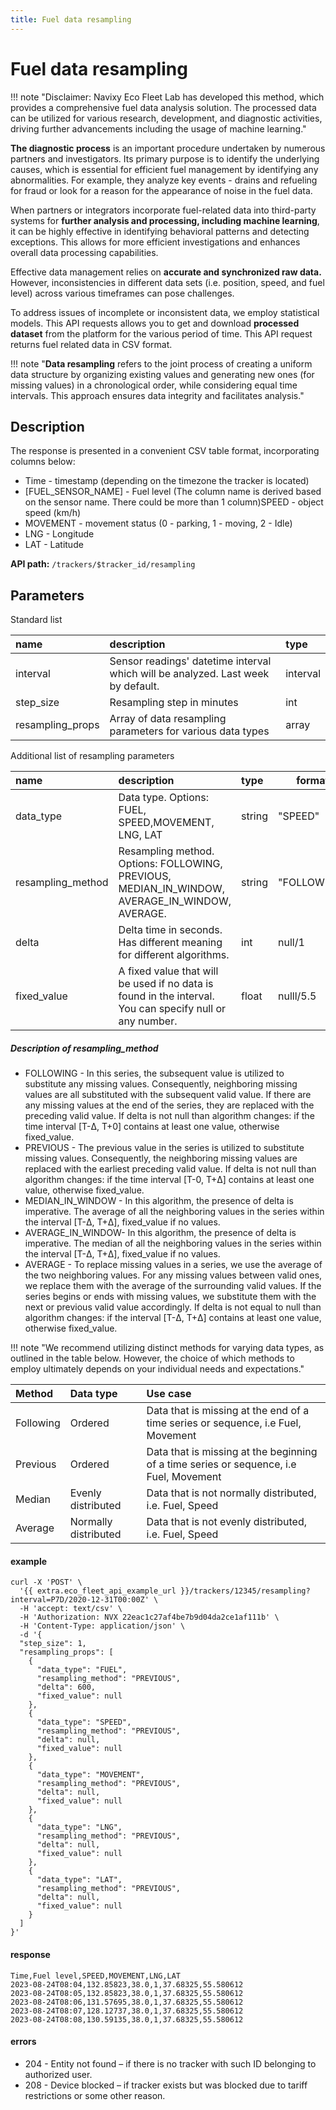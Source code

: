 ```yaml
---
title: Fuel data resampling
---
```


# Fuel data resampling
!!! note "Disclaimer: Navixy Eco Fleet Lab has developed this method, which provides a comprehensive fuel data analysis solution. The processed data can be utilized for various research, development, and diagnostic activities, driving further advancements including the usage of machine learning."

**The diagnostic process** is an important procedure undertaken by numerous partners and investigators. Its primary purpose is to identify the underlying causes, which is essential for efficient fuel management by identifying any abnormalities. For example, they analyze key events - drains and refueling for fraud or look for a reason for the appearance of noise in the fuel data.

When partners or integrators incorporate fuel-related data into third-party systems for **further analysis and processing, including machine learning**, it can be highly effective in identifying behavioral patterns and detecting exceptions. This allows for more efficient investigations and enhances overall data processing capabilities.

Effective data management relies on **accurate and synchronized raw data.** However, inconsistencies in different data sets (i.e. position, speed, and fuel level) across various timeframes can pose challenges.

To address issues of incomplete or inconsistent data, we employ statistical models. This API requests allows you to get and download **processed dataset** from the platform for the various period of time. This API request returns fuel related data in CSV format.

!!! note "**Data resampling** refers to the joint process of creating a uniform data structure by organizing existing values and generating new ones (for missing values) in a chronological order, while considering equal time intervals. This approach ensures data integrity and facilitates analysis."

## Description

The response is presented in a convenient CSV table format, incorporating columns below:

* Time - timestamp (depending on the timezone the tracker is located)
* [FUEL_SENSOR_NAME] - Fuel level (The column name is derived based on the sensor name. There could be more than 1 column)SPEED - object speed (km/h)
* MOVEMENT - movement status (0 - parking, 1 - moving, 2 - Idle)
* LNG - Longitude
* LAT - Latitude

**API path:** `/trackers/$tracker_id/resampling`
## Parameters

Standard list

| name              | description                                                                      | type     |
|:------------------|:---------------------------------------------------------------------------------|:---------|
| interval          | Sensor readings' datetime interval which will be analyzed. Last week by default. | interval |
| step_size         | Resampling step in minutes                                                       | int      |
| resampling_props  | Array of data resampling parameters for various data types                       | array    |

Additional list of resampling parameters

| name              | description                                                                                              | type   | format      |
|:------------------|:---------------------------------------------------------------------------------------------------------|:-------|-------------|
| data_type         | Data type. Options: FUEL, SPEED,MOVEMENT, LNG, LAT                                                       | string | "SPEED"     |
| resampling_method | Resampling method.  Options: FOLLOWING, PREVIOUS, MEDIAN_IN_WINDOW, AVERAGE_IN_WINDOW, AVERAGE.          | string | "FOLLOWING" |
| delta             | Delta time in seconds. Has different meaning for different algorithms.                                   | int    | null/1      |
| fixed_value       | A fixed value that will be used if no data is found in the interval. You can specify null or any number. | float  | nulll/5.5   |

##### Description of resampling_method

* FOLLOWING - In this series, the subsequent value is utilized to substitute any missing values. Consequently, neighboring missing values are all substituted with the subsequent valid value. If there are any missing values at the end of the series, they are replaced with the preceding valid value. If delta is not null than algorithm changes: if the time interval [T-Δ, T+0] contains at least one value, otherwise fixed_value.
* PREVIOUS - The previous value in the series is utilized to substitute missing values. Consequently, the neighboring missing values are replaced with the earliest preceding valid value. If delta is not null than algorithm changes: if the time interval [T-0, T+Δ] contains at least one value, otherwise fixed_value.
* MEDIAN_IN_WINDOW - In this algorithm, the presence of delta is imperative. The average of all the neighboring values in the series within the interval [T-Δ, T+Δ], fixed_value if no values.
* AVERAGE_IN_WINDOW- In this algorithm, the presence of delta is imperative. The median of all the neighboring values in the series within the interval [T-Δ, T+Δ], fixed_value if no values.
* AVERAGE - To replace missing values in a series, we use the average of the two neighboring values. For any missing values between valid ones, we replace them with the average of the surrounding valid values. If the series begins or ends with missing values, we substitute them with the next or previous valid value accordingly. If delta is not equal to null than algorithm changes: if the interval [T-Δ, T+Δ] contains at least one value, otherwise fixed_value.

!!! note "We recommend utilizing distinct methods for varying data types, as outlined in the table below. However, the choice of which methods to employ ultimately depends on your individual needs and expectations."

| Method     | Data type            | Use case                                                                               |
|:-----------|:---------------------|:---------------------------------------------------------------------------------------|
| Following  | Ordered              | Data that is missing at the end of a time series or sequence, i.e Fuel, Movement       |
| Previous   | Ordered              | Data that is missing at the beginning of a time series or sequence, i.e Fuel, Movement |
| Median     | Evenly distributed   | Data that is not normally distributed, i.e. Fuel, Speed                                |
| Average    | Normally distributed | Data that is not evenly distributed, i.e. Fuel, Speed                                  |

#### example

```shell
curl -X 'POST' \
  '{{ extra.eco_fleet_api_example_url }}/trackers/12345/resampling?interval=P7D/2020-12-31T00:00Z' \
  -H 'accept: text/csv' \
  -H 'Authorization: NVX 22eac1c27af4be7b9d04da2ce1af111b' \
  -H 'Content-Type: application/json' \
  -d '{
  "step_size": 1,
  "resampling_props": [
    {
      "data_type": "FUEL",
      "resampling_method": "PREVIOUS",
      "delta": 600,
      "fixed_value": null
    },
    {
      "data_type": "SPEED",
      "resampling_method": "PREVIOUS",
      "delta": null,
      "fixed_value": null
    },
    {
      "data_type": "MOVEMENT",
      "resampling_method": "PREVIOUS",
      "delta": null,
      "fixed_value": null
    },
    {
      "data_type": "LNG",
      "resampling_method": "PREVIOUS",
      "delta": null,
      "fixed_value": null
    },
    {
      "data_type": "LAT",
      "resampling_method": "PREVIOUS",
      "delta": null,
      "fixed_value": null
    }
  ]
}'
```

#### response

```csv
Time,Fuel level,SPEED,MOVEMENT,LNG,LAT
2023-08-24T08:04,132.85823,38.0,1,37.68325,55.580612
2023-08-24T08:05,132.85823,38.0,1,37.68325,55.580612
2023-08-24T08:06,131.57695,38.0,1,37.68325,55.580612
2023-08-24T08:07,128.12737,38.0,1,37.68325,55.580612
2023-08-24T08:08,130.59135,38.0,1,37.68325,55.580612
```

#### errors
* 204 - Entity not found – if there is no tracker with such ID belonging to authorized user.
* 208 - Device blocked – if tracker exists but was blocked due to tariff restrictions or some other reason.